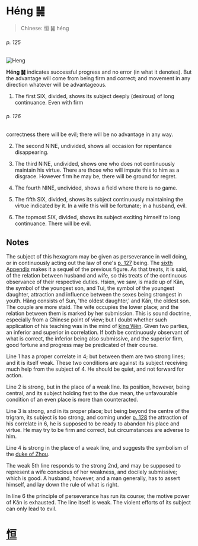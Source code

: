 # Héng ䷟

> Chinese: 恒 ䷟ héng

###### p. 125

![Heng](https://88o.io/wp-content/uploads/2018/09/32-e68192heng.jpg)

**Héng ䷟** indicates successful progress and no error (in what it denotes). But the advantage will come from being firm and correct; and movement in any direction whatever will be advantageous.

1. The first SIX, divided, shows its subject deeply (desirous) of long continuance. Even with firm

###### p. 126

correctness there will be evil; there will be no advantage in any way.

2. The second NINE, undivided, shows all occasion for repentance disappearing.

3. The third NINE, undivided, shows one who does not continuously maintain his virtue. There are those who will impute this to him as a disgrace. However firm he may be, there will be ground for regret.

4. The fourth NINE, undivided, shows a field where there is no game.

5. The fifth SIX, divided, shows its subject continuously maintaining the virtue indicated by it. In a wife this will be fortunate; in a husband, evil.

6. The topmost SIX, divided, shows its subject exciting himself to long continuance. There will be evil.

## Notes

The subject of this hexagram may be given as perseverance in well doing, or in continuously acting out the law of one's [p. 127](e981afdun.md#p-127) being.
The [sixth Appendix](appendix06s1.md) makes it a sequel of the previous figure. As that treats, it is said, of the relation between husband and wife, so this treats of the continuous observance of their respective duties.
Hsien, we saw, is made up of Kăn, the symbol of the youngest son, and Tui, the symbol of the youngest daughter, attraction and influence between the sexes being strongest in youth.
Hăng consists of Sun, 'the oldest daughter,' and Kăn, the oldest son. The couple are more staid. The wife occupies the lower place; and the relation between them is marked by her submission.
This is sound doctrine, especially from a Chinese point of view; but I doubt whether such application of his teaching was in the mind of [king Wén](https://en.wikipedia.org/wiki/King_Wen_of_Zhou). Given two parties, an inferior and superior in correlation.
If both be continuously observant of what is correct, the inferior being also submissive, and the superior firm, good fortune and progress may be predicated of their course.

Line 1 has a proper correlate in 4; but between them are two strong lines; and it is itself weak. These two conditions are against its subject receiving much help from the subject of 4. He should be quiet, and not forward for action.

Line 2 is strong, but in the place of a weak line. Its position, however, being central, and its subject holding fast to the due mean, the unfavourable condition of an even place is more than counteracted.

Line 3 is strong, and in its proper place; but being beyond the centre of the trigram, its subject is too strong, and coming under [p. 128](e981afdun.md#p-128) the attraction of his correlate in 6, he is supposed to be ready to abandon his place and virtue.
He may try to be firm and correct, but circumstances are adverse to him.

Line 4 is strong in the place of a weak line, and suggests the symbolism of the [duke of Zhou](https://en.wikipedia.org/wiki/Duke_of_Zhou).

The weak 5th line responds to the strong 2nd, and may be supposed to represent a wife conscious of her weakness, and docilely submissive; which is good.
A husband, however, and a man generally, has to assert himself, and lay down the rule of what is right.

In line 6 the principle of perseverance has run its course; the motive power of Kăn is exhausted. The line itself is weak. The violent efforts of its subject can only lead to evil.

# [恒](./e68192heng_cn.md)
